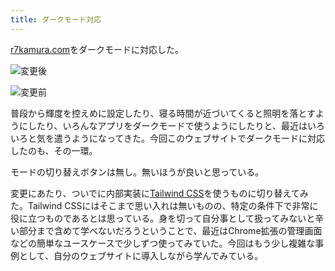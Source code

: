```yaml
---
title: ダークモード対応
---
```

[r7kamura.com](https://r7kamura.com/)をダークモードに対応した。

![](https://lh5.googleusercontent.com/yq9OjfzFAHbrF_EWNf4oIjDWR5LhL92NfPI0ttTgZjiZZCKhTyA9PBa-gW1jlJyDTr7EhJEbTdGpgpS9aidqrW5enW4LzSxkF0Vf2w2VF4c7Ef_0b_4PW9rPoKloDiXd4N-KzyeXljB_lQuwfJtsggvXSz2jIYE5pSsYGUFBfoWMqTe6zW4gw9nI "変更後")

![](https://lh4.googleusercontent.com/Gfz7kB-Gh437cgKd3I4RsPU8ATb34ttqaBidTI_4SZ03PzSqztZxTDzYIdPxTisnS2B6XO_wwwjm2ZLfUHFcclT0t1hn0eeu0yorwngfL-RvRJMOYpFbpqeviiLztOPjSbU6Nf8ZLj4cS8eM2ldsgaliviTz51E3rGSImkLjRPWOXzOWNZyU3KL3 "変更前")

普段から輝度を控えめに設定したり、寝る時間が近づいてくると照明を落とすようにしたり、いろんなアプリをダークモードで使うようにしたりと、最近はいろいろと気を遣うようになってきた。今回このウェブサイトでダークモードに対応したのも、その一環。

モードの切り替えボタンは無し。無いほうが良いと思っている。

変更にあたり、ついでに内部実装に[Tailwind CSS](https://tailwindcss.com/)を使うものに切り替えてみた。Tailwind CSSにはそこまで思い入れは無いものの、特定の条件下で非常に役に立つものであるとは思っている。身を切って自分事として扱ってみないと辛い部分まで含めて学べないだろうということで、最近はChrome拡張の管理画面などの簡単なユースケースで少しずつ使ってみていた。今回はもう少し複雑な事例として、自分のウェブサイトに導入しながら学んでみている。
